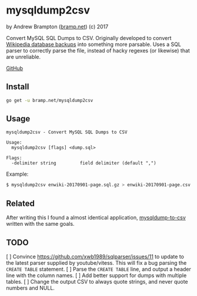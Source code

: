 mysqldump2csv
=============
by Andrew Brampton ([bramp.net](https://bramp.net)) (c) 2017

Convert MySQL SQL Dumps to CSV. Originally developed to convert [Wikipedia database backups](https://dumps.wikimedia.org/backup-index.html) into something more parsable. Uses a SQL parser to correctly parse the file, instead of hacky regexes (or likewise) that are unreliable.

<!--
![Go](https://img.shields.io/badge/Go-1.9+-brightgreen.svg)
[![Build Status](https://img.shields.io/travis/bramp/hilbert.svg)](https://travis-ci.org/google/hilbert)
[![Coverage](https://img.shields.io/coveralls/google/hilbert.svg)](https://coveralls.io/github/google/hilbert)
[![Report card](https://goreportcard.com/badge/github.com/google/hilbert)](https://goreportcard.com/report/github.com/google/hilbert)
[![GoDoc](https://godoc.org/github.com/google/hilbert?status.svg)](https://godoc.org/github.com/google/hilbert)
[![Libraries.io](https://img.shields.io/librariesio/github/google/hilbert.svg)](https://libraries.io/github/google/hilbert)
-->

[GitHub](https://github.com/bramp/mysqldump2csv)

Install
-------

```bash
go get -u bramp.net/mysqldump2csv
```

Usage
-----

```man
mysqldump2csv - Convert MySQL SQL Dumps to CSV

Usage:
  mysqldump2csv [flags] <dump.sql>

Flags:
  -delimiter string		    field delimiter (default ",")
```

Example:

```bash
$ mysqldump2csv enwiki-20170901-page.sql.gz > enwiki-20170901-page.csv
```

Related
-------

After writing this I found a almost identical application, [mysqldump-to-csv](https://github.com/jamesmishra/mysqldump-to-csv) written with the same goals.

TODO
----
[ ] Convince https://github.com/xwb1989/sqlparser/issues/11 to update to the latest parser supplied by youtube/vitess. This will fix a bug parsing the `CREATE TABLE` statement.
[ ] Parse the `CREATE TABLE` line, and output a header line with the column names.
[ ] Add better support for dumps with multiple tables.
[ ] Change the output CSV to always quote strings, and never quote numbers and NULL. 